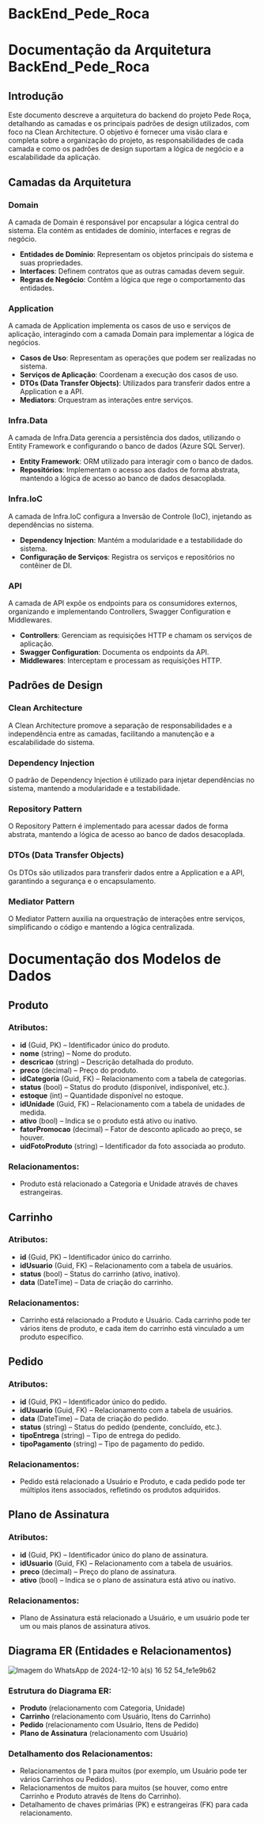 # BackEnd_Pede_Roca

# Documentação da Arquitetura BackEnd_Pede_Roca

## Introdução

Este documento descreve a arquitetura do backend do projeto Pede Roça, detalhando as camadas e os principais padrões de design utilizados, com foco na Clean Architecture. O objetivo é fornecer uma visão clara e completa sobre a organização do projeto, as responsabilidades de cada camada e como os padrões de design suportam a lógica de negócio e a escalabilidade da aplicação.

## Camadas da Arquitetura

### Domain

A camada de Domain é responsável por encapsular a lógica central do sistema. Ela contém as entidades de domínio, interfaces e regras de negócio.

- **Entidades de Domínio**: Representam os objetos principais do sistema e suas propriedades.
- **Interfaces**: Definem contratos que as outras camadas devem seguir.
- **Regras de Negócio**: Contêm a lógica que rege o comportamento das entidades.

### Application

A camada de Application implementa os casos de uso e serviços de aplicação, interagindo com a camada Domain para implementar a lógica de negócios.

- **Casos de Uso**: Representam as operações que podem ser realizadas no sistema.
- **Serviços de Aplicação**: Coordenam a execução dos casos de uso.
- **DTOs (Data Transfer Objects)**: Utilizados para transferir dados entre a Application e a API.
- **Mediators**: Orquestram as interações entre serviços.

### Infra.Data

A camada de Infra.Data gerencia a persistência dos dados, utilizando o Entity Framework e configurando o banco de dados (Azure SQL Server).

- **Entity Framework**: ORM utilizado para interagir com o banco de dados.
- **Repositórios**: Implementam o acesso aos dados de forma abstrata, mantendo a lógica de acesso ao banco de dados desacoplada.

### Infra.IoC

A camada de Infra.IoC configura a Inversão de Controle (IoC), injetando as dependências no sistema.

- **Dependency Injection**: Mantém a modularidade e a testabilidade do sistema.
- **Configuração de Serviços**: Registra os serviços e repositórios no contêiner de DI.

### API

A camada de API expõe os endpoints para os consumidores externos, organizando e implementando Controllers, Swagger Configuration e Middlewares.

- **Controllers**: Gerenciam as requisições HTTP e chamam os serviços de aplicação.
- **Swagger Configuration**: Documenta os endpoints da API.
- **Middlewares**: Interceptam e processam as requisições HTTP.

## Padrões de Design

### Clean Architecture

A Clean Architecture promove a separação de responsabilidades e a independência entre as camadas, facilitando a manutenção e a escalabilidade do sistema.

### Dependency Injection

O padrão de Dependency Injection é utilizado para injetar dependências no sistema, mantendo a modularidade e a testabilidade.

### Repository Pattern

O Repository Pattern é implementado para acessar dados de forma abstrata, mantendo a lógica de acesso ao banco de dados desacoplada.

### DTOs (Data Transfer Objects)

Os DTOs são utilizados para transferir dados entre a Application e a API, garantindo a segurança e o encapsulamento.

### Mediator Pattern

O Mediator Pattern auxilia na orquestração de interações entre serviços, simplificando o código e mantendo a lógica centralizada.

# Documentação dos Modelos de Dados

## Produto

### Atributos:
- **id** (Guid, PK) – Identificador único do produto.
- **nome** (string) – Nome do produto.
- **descricao** (string) – Descrição detalhada do produto.
- **preco** (decimal) – Preço do produto.
- **idCategoria** (Guid, FK) – Relacionamento com a tabela de categorias.
- **status** (bool) – Status do produto (disponível, indisponível, etc.).
- **estoque** (int) – Quantidade disponível no estoque.
- **idUnidade** (Guid, FK) – Relacionamento com a tabela de unidades de medida.
- **ativo** (bool) – Indica se o produto está ativo ou inativo.
- **fatorPromocao** (decimal) – Fator de desconto aplicado ao preço, se houver.
- **uidFotoProduto** (string) – Identificador da foto associada ao produto.

### Relacionamentos:
- Produto está relacionado a Categoria e Unidade através de chaves estrangeiras.

## Carrinho

### Atributos:
- **id** (Guid, PK) – Identificador único do carrinho.
- **idUsuario** (Guid, FK) – Relacionamento com a tabela de usuários.
- **status** (bool) – Status do carrinho (ativo, inativo).
- **data** (DateTime) – Data de criação do carrinho.

### Relacionamentos:
- Carrinho está relacionado a Produto e Usuário. Cada carrinho pode ter vários itens de produto, e cada item do carrinho está vinculado a um produto específico.

## Pedido

### Atributos:
- **id** (Guid, PK) – Identificador único do pedido.
- **idUsuario** (Guid, FK) – Relacionamento com a tabela de usuários.
- **data** (DateTime) – Data de criação do pedido.
- **status** (string) – Status do pedido (pendente, concluído, etc.).
- **tipoEntrega** (string) – Tipo de entrega do pedido.
- **tipoPagamento** (string) – Tipo de pagamento do pedido.

### Relacionamentos:
- Pedido está relacionado a Usuário e Produto, e cada pedido pode ter múltiplos itens associados, refletindo os produtos adquiridos.

## Plano de Assinatura

### Atributos:
- **id** (Guid, PK) – Identificador único do plano de assinatura.
- **idUsuario** (Guid, FK) – Relacionamento com a tabela de usuários.
- **preco** (decimal) – Preço do plano de assinatura.
- **ativo** (bool) – Indica se o plano de assinatura está ativo ou inativo.

### Relacionamentos:
- Plano de Assinatura está relacionado a Usuário, e um usuário pode ter um ou mais planos de assinatura ativos.

## Diagrama ER (Entidades e Relacionamentos)

![Imagem do WhatsApp de 2024-12-10 à(s) 16 52 54_fe1e9b62](https://github.com/user-attachments/assets/6b34414b-28e7-40b8-8c2e-62c672af8221)

### Estrutura do Diagrama ER:
- **Produto** (relacionamento com Categoria, Unidade)
- **Carrinho** (relacionamento com Usuário, Itens do Carrinho)
- **Pedido** (relacionamento com Usuário, Itens de Pedido)
- **Plano de Assinatura** (relacionamento com Usuário)

### Detalhamento dos Relacionamentos:
- Relacionamentos de 1 para muitos (por exemplo, um Usuário pode ter vários Carrinhos ou Pedidos).
- Relacionamentos de muitos para muitos (se houver, como entre Carrinho e Produto através de Itens do Carrinho).
- Detalhamento de chaves primárias (PK) e estrangeiras (FK) para cada relacionamento.
